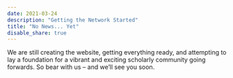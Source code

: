 ```yaml
---
date: 2021-03-24
description: "Getting the Network Started"
title: "No News... Yet"
disable_share: true
---
```

We are still creating the website, getting everything ready, and attempting to lay a foundation for a vibrant and exciting scholarly community going forwards. So bear with us – and we’ll see you soon.
